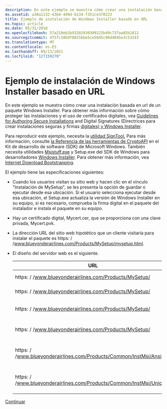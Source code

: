 ```yaml
---
description: En este ejemplo se muestra cómo crear una instalación basada en url de un paquete Windows Installer.
ms.assetid: a38a1132-43b4-449d-b134-f351ce370223
title: Ejemplo de instalación de Windows Installer basado en URL
ms.topic: article
ms.date: 05/31/2018
ms.openlocfilehash: 57a210eb1b93202930309223b49c737aa85b1812
ms.sourcegitcommit: d75fc10b9f0825bbe5ce5045c90d4045e3c53243
ms.translationtype: MT
ms.contentlocale: es-ES
ms.lasthandoff: 09/13/2021
ms.locfileid: "127159270"
---
```

# <a name="a-url-based-windows-installer-installation-example"></a>Ejemplo de instalación de Windows Installer basado en URL

En este ejemplo se muestra cómo crear una instalación basada en url de un paquete Windows Installer. Para obtener más información sobre cómo proteger las instalaciones y el uso de certificados digitales, vea [Guidelines for Authoring Secure Installations](guidelines-for-authoring-secure-installations.md) and Digital Signatures (Directrices para crear instalaciones seguras y firmas [digitales) y Windows Installer](digital-signatures-and-windows-installer.md).

Para reproducir este ejemplo, necesita la [utilidad SignTool.](../seccrypto/signtool.md) Para más información, consulte [la Referencia de las herramientas de CryptoAPI](../seccrypto/cryptoapi-tools-reference.md) en el Kit de desarrollo de software (SDK) de Microsoft Windows. También necesita utilidades [Msistuff.exe](msistuff-exe.md) y Setup.exe del SDK de Windows para desarrolladores [Windows Installer](platform-sdk-components-for-windows-installer-developers.md). Para obtener más información, vea [Internet Download Bootstrapping](internet-download-bootstrapping.md).

El ejemplo tiene las especificaciones siguientes:

-   Cuando los usuarios visitan su sitio web y hacen clic en el vínculo "Instalación de MySetup", se les presenta la opción de guardar o ejecutar desde esa ubicación. Si el usuario selecciona ejecutar desde esa ubicación, el Setup.exe actualiza la versión de Windows Installer en su equipo, si es necesario, comprueba la firma digital en el paquete del instalador e instala el paquete en su equipo.
-   Hay un certificado digital, Mycert.cer, que se proporciona con una clave privada, Mycert.pvk.
-   La dirección URL del sitio web hipotético que un cliente visitaría para instalar el paquete es https: \/ /www.blueyonderairlines.com/Products/MySetup/mysetup.html.
-   El diseño del servidor web es el siguiente. 

    | URL                                                               | Archivo        | Descripción                                    |
    |-------------------------------------------------------------------|-------------|------------------------------------------------|
    | https: \/ /www.blueyonderairlines.com/Products/MySetup/               | Setup.exe   | Setup.exe previo.                        |
    | https: \/ /www.blueyonderairlines.com/Products/MySetup/               | MySetup.msi | Paquete de instalación                           |
    | https: \/ /www.blueyonderairlines.com/Products/MySetup/               | Cab1.cab    | Archivador de archivos de \# origen 1                        |
    | https: \/ /www.blueyonderairlines.com/Products/MySetup/               | Cab2.cab    | Archivador de archivos de \# origen 2                        |
    | https: \/ /www.blueyonderairlines.com/Products/Common/InstMsi/Ansi    | Instmsi.exe | Ansi Windows Installer 2.0 redistribuible.    |
    | https: \/ /www.blueyonderairlines.com/Products/Common/InstMsi/Unicode | Instmsi.exe | Unicode Windows Installer 2.0 redistribuible. |

    

     

[Continuar](configuring-the-setup-exe-resources.md)

 

 
